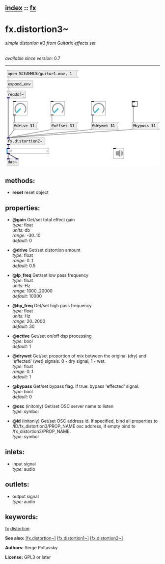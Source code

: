[index](index.html) :: [fx](category_fx.html)
---

# fx.distortion3~

###### simple distortion #3 from Guitarix effects set

*available since version:* 0.7

---




[![example](../examples/img/fx.distortion3~.jpg)](../examples/pd/fx.distortion3~.pd)





## methods:

* **reset**
reset object<br>




## properties:

* **@gain** 
Get/set total effect gain<br>
_type:_ float<br>
_units:_ db<br>
_range:_ -30..10<br>
_default:_ 0<br>

* **@drive** 
Get/set distortion amount<br>
_type:_ float<br>
_range:_ 0..1<br>
_default:_ 0.5<br>

* **@lp_freq** 
Get/set low pass frequency<br>
_type:_ float<br>
_units:_ Hz<br>
_range:_ 1000..20000<br>
_default:_ 10000<br>

* **@hp_freq** 
Get/set high pass frequency<br>
_type:_ float<br>
_units:_ Hz<br>
_range:_ 20..2000<br>
_default:_ 30<br>

* **@active** 
Get/set on/off dsp processing<br>
_type:_ bool<br>
_default:_ 1<br>

* **@drywet** 
Get/set proportion of mix between the original (dry) and &#39;effected&#39; (wet) signals. 0 -
dry signal, 1 - wet.<br>
_type:_ float<br>
_range:_ 0..1<br>
_default:_ 1<br>

* **@bypass** 
Get/set bypass flag. If true: bypass &#39;effected&#39; signal.<br>
_type:_ bool<br>
_default:_ 0<br>

* **@osc** (initonly)
Get/set OSC server name to listen<br>
_type:_ symbol<br>

* **@id** (initonly)
Get/set OSC address id. If specified, bind all properties to
/ID/fx_distortion3/PROP_NAME osc address, if empty bind to
/fx_distortion3/PROP_NAME.<br>
_type:_ symbol<br>



## inlets:

* input signal<br>
_type:_ audio



## outlets:

* output signal<br>
_type:_ audio



## keywords:

[fx](keywords/fx.html)
[distortion](keywords/distortion.html)



**See also:**
[\[fx.distortion~\]](fx.distortion~.html)
[\[fx.distortion1~\]](fx.distortion1~.html)
[\[fx.distortion2~\]](fx.distortion2~.html)




**Authors:** Serge Poltavsky




**License:** GPL3 or later





